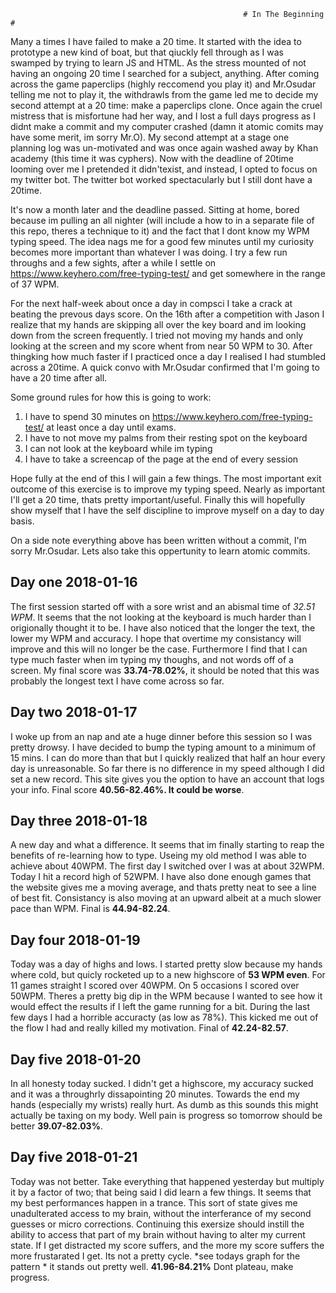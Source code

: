                                                        # In The Beginning #

Many a times I have failed to make a 20 time. It started with the idea to prototype a new kind of boat, but that qiuckly fell through as I was swamped by trying to learn JS and HTML. As the stress mounted of not having an ongoing 20 time I searched for a subject, anything. 
After coming across the game paperclips (highly reccomend you play it) and Mr.Osudar telling me not to play it, the withdrawls from the game led me to decide my second attempt at a 20 time: make a paperclips clone. Once again the cruel mistress that is misfortune had her way, and I lost a full days progress as I didnt make a commit and my computer crashed (damn it atomic comits may have some merit, im sorry Mr.O). My second attempt at a stage one planning log was un-motivated and was once again washed away by Khan academy (this time it was cyphers). Now with the deadline of 20time looming over me I pretended it didn'texist, and instead, I opted to focus on my twitter bot. The twitter bot worked spectacularly but I still dont have a 20time.

It's now a month later and the deadline passed. Sitting at home, bored because im pulling an all nighter (will include a how to in a separate file of this repo, theres a technique to it) and the fact that I dont know my WPM typing speed. The idea nags me for a good few minutes until my curiosity becomes more important than whatever I was doing. I try a few run throughs and a few sights, after a while I settle on https://www.keyhero.com/free-typing-test/ and get somewhere in the range of 37 WPM.

For the next half-week about once a day in compsci I take a crack at beating the prevous days score. On the 16th after a competition with Jason I realize that my hands are skipping all over the key board and im looking down from the screen frequently. I tried not moving my hands and only looking at the screen and my score whent from near 50 WPM to 30. After thingking how much faster if I practiced once a day I realised I had stumbled across a 20time. A quick convo with Mr.Osudar confirmed that I'm going to have a 20 time after all. 

Some ground rules for how this is going to work:
1. I have to spend 30 minutes on https://www.keyhero.com/free-typing-test/ at least once a day until exams.
2. I have to not move my palms from their resting spot on the keyboard
3. I can not look at the keyboard while im typing
4. I have to take a screencap of the page at the end of every session

Hope fully at the end of this I will gain a few things. The most important exit outcome of this exercise is to improve my typing speed. 
Nearly as important I'll get a 20 time, thats pretty important/useful. Finally this will hopefully show myself that I have the self discipline to improve myself on a day to day basis.

On a side note everything above has been written without a commit, I'm sorry Mr.Osudar. Lets also take this oppertunity to learn atomic commits.


## Day one 2018-01-16 ##

The first session started off with a sore wrist and an abismal time of *32.51 WPM*. It seems that the not looking at the keyboard is much harder than I origionally thought it to be. I have also noticed that the longer the text, the lower my WPM and accuracy. I hope that overtime my consistancy will improve and this will no longer be the case. Furthermore I find that I can type much faster when im typing my thoughs, and not words off of a screen. My final score was **33.74-78.02%**, it should be noted that this was probably the longest text I have come across so far.

## Day two 2018-01-17 ##
 
I woke up from an nap and ate a huge dinner before this session so I was pretty drowsy. I have decided to bump the typing amount to a
minimum of 15 mins. I can do more than that but I quickly realized that half an hour every day is unreasonable. So far there is no difference in my speed although I did set a new record. This site gives you the option to have an account that logs your info. Final score **40.56-82.46%. It could be worse**.

## Day three 2018-01-18 ##

A new day and what a difference. It seems that im finally starting to reap the benefits of re-learning how to type. Useing my old method I was able to achieve about 40WPM. The first day I switched over I was at about 32WPM. Today I hit a record high of 52WPM. I have also done enough games that the website gives me a moving average, and thats pretty neat to see a line of best fit. Consistancy is also moving at an upward albeit at a much slower pace than WPM. Final is **44.94-82.24**.

## Day four 2018-01-19 ##

Today was a day of highs and lows. I started pretty slow because my hands where cold, but quicly rocketed up to a new highscore of **53 WPM even**. For 11 games straight I scored over 40WPM. On 5 occasions I scored over 50WPM. Theres  a pretty big dip in the WPM because I wanted to see how it would effect the results if I left the game running for a bit. During the last few days I had a horrible accuracty (as low as 78%). This kicked me out of the flow I had and really killed my motivation. Final of **42.24-82.57**.

## Day five 2018-01-20 ##

In all honesty today sucked. I didn't get a highscore, my accuracy sucked and it was a throughrly dissapointing 20 minutes. Towards the end my hands (especially my wrists) really hurt. As dumb as this sounds this might actually be taxing on my body. Well pain is progress so tomorrow should be better **39.07-82.03%**.

## Day five 2018-01-21 ##

Today was not better. Take everything that happened yesterday but multiply it by a factor of two; that being said I did learn a few things. It seems that my best performances happen in a trance. This sort of state gives me unadulterated access to my brain, without the interferance of my second guesses or micro corrections. Continuing this exersize should instill the ability to access that part of my brain without having to alter my current state. If I get distracted my score suffers, and the more my score suffers the more frustarated I get. Its not a pretty cycle. *see todays graph for the pattern * it stands out pretty well. **41.96-84.21%** Dont plateau, make progress.
